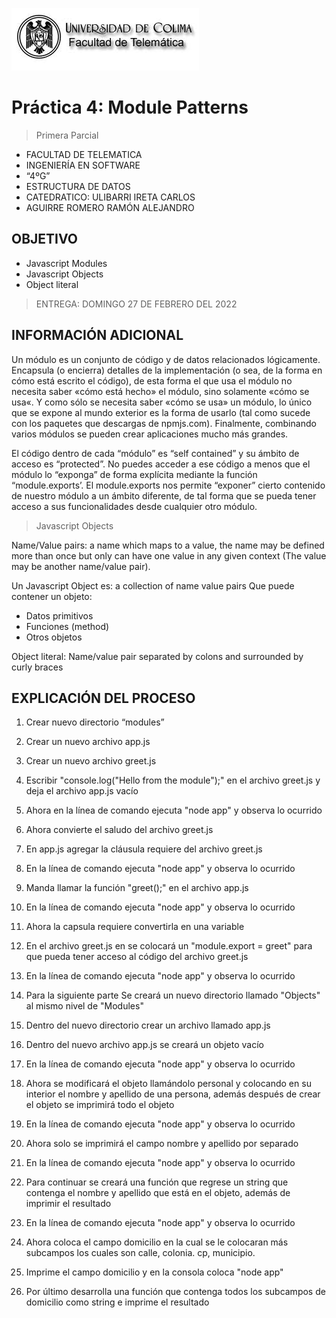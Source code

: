 ![Logo](img/ucol-logo.jpg)

# Práctica 4: Module Patterns

> Primera Parcial

- FACULTAD DE TELEMATICA
- INGENIERÍA EN SOFTWARE
- “4ºG”
- ESTRUCTURA DE DATOS
- CATEDRATICO: ULIBARRI IRETA CARLOS
- AGUIRRE ROMERO RAMÓN ALEJANDRO

## OBJETIVO

- Javascript Modules
- Javascript Objects
- Object literal

> ENTREGA: DOMINGO 27 DE FEBRERO DEL 2022

## INFORMACIÓN ADICIONAL

Un módulo es un conjunto de código y de datos relacionados lógicamente. Encapsula (o encierra) detalles de la implementación (o sea, de la forma en cómo está escrito el código), de esta forma el que usa el módulo no necesita saber «cómo está hecho» el módulo, sino solamente «cómo se usa«. Y como sólo se necesita saber «cómo se usa» un módulo, lo único que se expone al mundo exterior es la forma de usarlo (tal como sucede con los paquetes que descargas de npmjs.com). Finalmente, combinando varios módulos se pueden crear aplicaciones mucho más grandes.

El código dentro de cada “módulo” es “self contained” y su ámbito de acceso es “protected”. No puedes acceder a ese código a menos que el módulo lo “exponga” de forma explícita mediante la función “module.exports’. El module.exports nos permite “exponer” cierto contenido de nuestro módulo a un ámbito diferente, de tal forma que se pueda tener acceso a sus funcionalidades desde cualquier otro módulo.

> Javascript Objects

Name/Value pairs: a name which maps to a value, the name may be defined more than once but only can have one value in any given context (The value may be another name/value pair).

Un Javascript Object es: a collection of name value pairs
Que puede contener un objeto:

- Datos primitivos
- Funciones (method)
- Otros objetos

Object literal: Name/value pair separated by colons and surrounded by curly braces

## EXPLICACIÓN DEL PROCESO

1. Crear nuevo directorio “modules”

2. Crear un nuevo archivo app.js

3. Crear un nuevo archivo greet.js

4. Escribir "console.log("Hello from the module");" en el archivo greet.js y deja el archivo app.js vacío

5. Ahora en la línea de comando ejecuta "node app" y observa lo ocurrido

6. Ahora convierte el saludo del archivo greet.js

7. En app.js agregar la cláusula requiere del archivo greet.js

8. En la línea de comando ejecuta "node app" y observa lo ocurrido

9. Manda llamar la función "greet();" en el archivo app.js

10. En la línea de comando ejecuta "node app" y observa lo ocurrido

11. Ahora la capsula requiere convertirla en una variable

12. En el archivo greet.js en se colocará un "module.export = greet" para que pueda tener acceso al código del archivo greet.js

13. En la línea de comando ejecuta "node app" y observa lo ocurrido

14. Para la siguiente parte Se creará un nuevo directorio llamado "Objects" al mismo nivel de "Modules"

15. Dentro del nuevo directorio crear un archivo llamado app.js

16. Dentro del nuevo archivo app.js se creará un objeto vacío

17. En la línea de comando ejecuta "node app" y observa lo ocurrido

18. Ahora se modificará el objeto llamándolo personal y colocando en su interior el nombre y apellido de una persona, además después de crear el objeto se imprimirá todo el objeto

19. En la línea de comando ejecuta "node app" y observa lo ocurrido

20. Ahora solo se imprimirá el campo nombre y apellido por separado

21. En la línea de comando ejecuta "node app" y observa lo ocurrido

22. Para continuar se creará una función que regrese un string que contenga el nombre y apellido que está en el objeto, además de imprimir el resultado

23. En la línea de comando ejecuta "node app" y observa lo ocurrido

24. Ahora coloca el campo domicilio en la cual se le colocaran más subcampos los cuales son calle, colonia. cp, municipio.

25. Imprime el campo domicilio y en la consola coloca "node app"

26. Por último desarrolla una función que contenga todos los subcampos de domicilio como string e imprime el resultado
